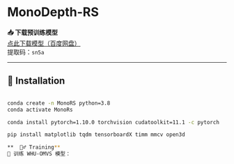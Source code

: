 # MonoDepth-RS

**📥 下载预训练模型**  
[点此下载模型（百度网盘）](https://pan.baidu.com/s/1H41V78ddq6KIT3BD60jLeg)  
提取码：`sn5a`

---

## 🔧 Installation


```bash

conda create -n MonoRS python=3.8
conda activate MonoRs

conda install pytorch=1.10.0 torchvision cudatoolkit=11.1 -c pytorch

pip install matplotlib tqdm tensorboardX timm mmcv open3d

**  🏋️‍♂️ Training**  
🔹 训练 WHU-OMVS 模型：
